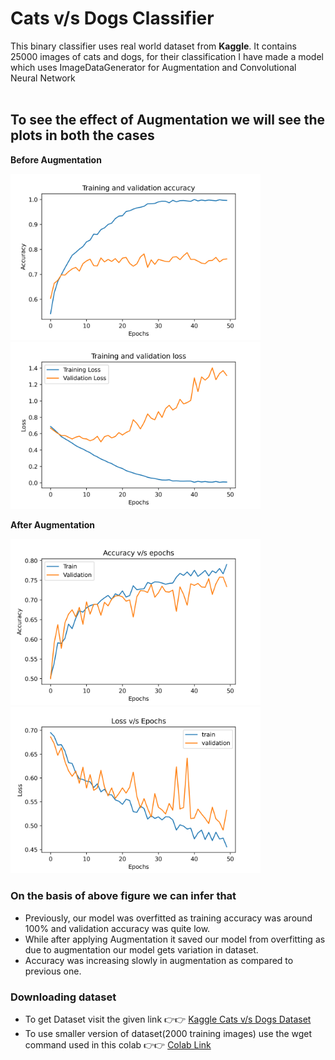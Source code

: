 # Cats v/s Dogs Classifier

This binary classifier uses real world dataset from **Kaggle**.
It contains 25000 images of cats and dogs, for their classification I have made a 
model which uses ImageDataGenerator for Augmentation and Convolutional Neural Network<br><br>

## To see the effect of Augmentation we will see the plots in both the cases

**Before Augmentation**

<div id="banner">
    <div class="inline-block">
        <img src="https://github.com/chandbud5/ML-with-Tensorflow/blob/master/Cats%20and%20Dogs/Before_Aug_Acc-v-epo.png" width="400">
    </div>
    <div class="inline-block">
        <img src="https://github.com/chandbud5/ML-with-Tensorflow/blob/master/Cats%20and%20Dogs/Before_Aug_loss-v-epo.png" width="400">
    </div>
</div>

**After Augmentation**

<div id="banner">
    <div class="inline-block">
        <img src="https://github.com/chandbud5/ML-with-Tensorflow/blob/master/Cats%20and%20Dogs/Acc-v-Epochs.png" width="400">
    </div>
    <div class="inline-block">
        <img src="https://github.com/chandbud5/ML-with-Tensorflow/blob/master/Cats%20and%20Dogs/Loss-v-Epochs.png" width="400">
    </div>
</div>

### On the basis of above figure we can infer that
* Previously, our model was overfitted as training accuracy was around 100% and validation accuracy was quite low.
* While after applying Augmentation it saved our model from overfitting as due to augmentation our model gets variation in dataset.
* Accuracy was increasing slowly in augmentation as compared to previous one.

### Downloading dataset
* To get Dataset visit the given link 👉👉 [Kaggle Cats v/s Dogs Dataset](https://www.kaggle.com/c/dogs-vs-cats/data)<br>
* To use smaller version of dataset(2000 training images) use the wget command used in this colab 👉👉 [Colab Link](https://colab.research.google.com/github/lmoroney/dlaicourse/blob/b71119aba42aae8922d00124b8fbe5b7d71f4ec3/Course%202%20-%20Part%202%20-%20Lesson%202%20-%20Notebook.ipynb)
